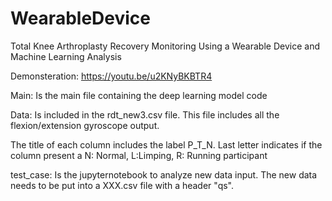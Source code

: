 # WearableDevice

Total Knee Arthroplasty Recovery Monitoring Using a Wearable Device and Machine Learning Analysis  


Demonsteration:
https://youtu.be/u2KNyBKBTR4

Main: Is the main file containing the deep learning model code

Data: Is included in the rdt_new3.csv file. This file includes all the flexion/extension gyroscope output.

The title of each column includes the label P_T_N. Last letter indicates if the column present a N: Normal, L:Limping, R: Running participant

test_case: Is the jupyternotebook to analyze new data input. The new data needs to be put into a XXX.csv file with a header "qs". 
